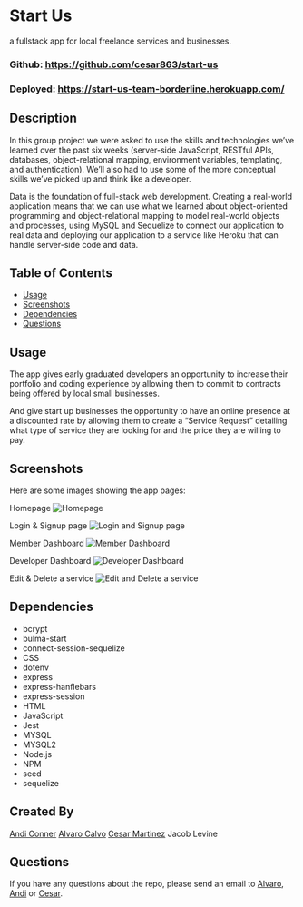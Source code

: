 # Start Us

a fullstack app for local freelance services and businesses.

### Github: https://github.com/cesar863/start-us

### Deployed: https://start-us-team-borderline.herokuapp.com/

## Description 
In this group project we were asked to use the skills and technologies we’ve learned over the past six weeks (server-side JavaScript, RESTful APIs, databases, object-relational mapping, environment variables, templating, and authentication).
We’ll also had to use some of the more conceptual skills we’ve picked up and think like a developer. 

Data is the foundation of full-stack web development. Creating a real-world application means that we can use what we learned about object-oriented programming and object-relational mapping to model real-world objects and processes, using MySQL and Sequelize to connect our application to real data and deploying our application to a service like Heroku that can handle server-side code and data.




## Table of Contents

* [Usage](#usage)
* [Screenshots](#screenshots)
* [Dependencies](#dependenciesyeah)
* [Questions](#questions) 


## Usage 
The app gives early graduated developers an opportunity to increase their portfolio and coding experience by allowing them to commit to contracts being offered by local small businesses.

And give start up businesses the opportunity to have an online 
presence at a discounted rate by allowing them to create a “Service
Request” detailing what type of service they are looking for and the 
price they are willing to pay.



## Screenshots

Here are some images showing the app pages:

Homepage
![Homepage]()

Login & Signup page
![Login and Signup page]()

Member Dashboard
![Member Dashboard]()

Developer Dashboard
![Developer Dashboard]()

Edit & Delete a service
![Edit and Delete a service]()

## Dependencies
- bcrypt
- bulma-start
- connect-session-sequelize
- CSS
- dotenv
- express
- express-hanflebars
- express-session
- HTML
- JavaScript
- Jest
- MYSQL
- MYSQL2
- Node.js
- NPM
- seed
- sequelize

## Created By
[Andi Conner](github.com/andiconner)
[Alvaro Calvo](github.com/acmcalvo)
[Cesar Martinez](github.com/cesar863)
Jacob Levine

## Questions
If you have any questions about the repo, please send an email to [Alvaro](mailto:acmcalvo@gmail.com), [Andi](mailto:andiconner@icloud.com) or [Cesar](mailto:Cesarm.863@gmail.com). 
